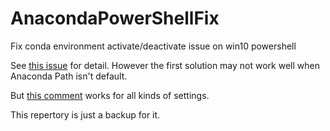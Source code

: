 # AnacondaPowerShellFix

Fix conda environment activate/deactivate issue on win10 powershell

See [this issue](https://github.com/conda/conda/issues/626) for detail. However the first solution may not work well when Anaconda Path isn't default.

But [this comment](https://github.com/conda/conda/issues/626#issuecomment-301741651) works for all kinds of settings.

This repertory is just a backup for it.
